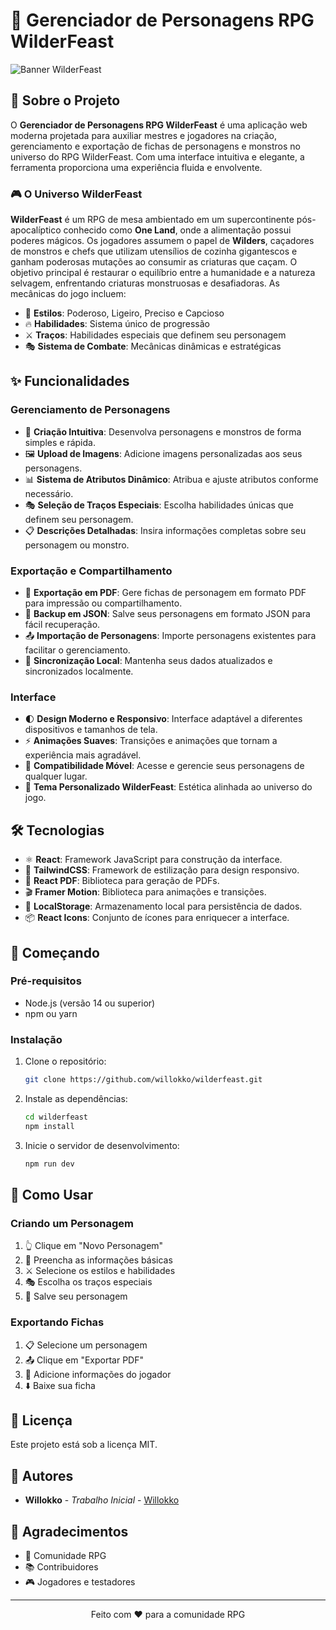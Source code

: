 # 🎲 Gerenciador de Personagens RPG WilderFeast

![Banner WilderFeast](https://i.pinimg.com/736x/87/b8/41/87b8415cb5e53c7f0c6c168b0547824d.jpg)

## 🌟 Sobre o Projeto

O **Gerenciador de Personagens RPG WilderFeast** é uma aplicação web moderna projetada para auxiliar mestres e jogadores na criação, gerenciamento e exportação de fichas de personagens e monstros no universo do RPG WilderFeast. Com uma interface intuitiva e elegante, a ferramenta proporciona uma experiência fluida e envolvente.

### 🎮 O Universo WilderFeast

**WilderFeast** é um RPG de mesa ambientado em um supercontinente pós-apocalíptico conhecido como **One Land**, onde a alimentação possui poderes mágicos. Os jogadores assumem o papel de **Wilders**, caçadores de monstros e chefs que utilizam utensílios de cozinha gigantescos e ganham poderosas mutações ao consumir as criaturas que caçam. O objetivo principal é restaurar o equilíbrio entre a humanidade e a natureza selvagem, enfrentando criaturas monstruosas e desafiadoras. As mecânicas do jogo incluem:

- 🎯 **Estilos**: Poderoso, Ligeiro, Preciso e Capcioso
- 🔥 **Habilidades**: Sistema único de progressão
- ⚔️ **Traços**: Habilidades especiais que definem seu personagem
- 🎭 **Sistema de Combate**: Mecânicas dinâmicas e estratégicas

## ✨ Funcionalidades

### Gerenciamento de Personagens

- 📝 **Criação Intuitiva**: Desenvolva personagens e monstros de forma simples e rápida.
- 🖼️ **Upload de Imagens**: Adicione imagens personalizadas aos seus personagens.
- 📊 **Sistema de Atributos Dinâmico**: Atribua e ajuste atributos conforme necessário.
- 🎭 **Seleção de Traços Especiais**: Escolha habilidades únicas que definem seu personagem.
- 📋 **Descrições Detalhadas**: Insira informações completas sobre seu personagem ou monstro.

### Exportação e Compartilhamento

- 📄 **Exportação em PDF**: Gere fichas de personagem em formato PDF para impressão ou compartilhamento.
- 💾 **Backup em JSON**: Salve seus personagens em formato JSON para fácil recuperação.
- 📤 **Importação de Personagens**: Importe personagens existentes para facilitar o gerenciamento.
- 🔄 **Sincronização Local**: Mantenha seus dados atualizados e sincronizados localmente.

### Interface

- 🌓 **Design Moderno e Responsivo**: Interface adaptável a diferentes dispositivos e tamanhos de tela.
- ⚡ **Animações Suaves**: Transições e animações que tornam a experiência mais agradável.
- 📱 **Compatibilidade Móvel**: Acesse e gerencie seus personagens de qualquer lugar.
- 🎨 **Tema Personalizado WilderFeast**: Estética alinhada ao universo do jogo.

## 🛠️ Tecnologias

- ⚛️ **React**: Framework JavaScript para construção da interface.
- 🎨 **TailwindCSS**: Framework de estilização para design responsivo.
- 📄 **React PDF**: Biblioteca para geração de PDFs.
- 🎬 **Framer Motion**: Biblioteca para animações e transições.
- 💾 **LocalStorage**: Armazenamento local para persistência de dados.
- 📦 **React Icons**: Conjunto de ícones para enriquecer a interface.

## 🚀 Começando

### Pré-requisitos

- Node.js (versão 14 ou superior)
- npm ou yarn

### Instalação

1. Clone o repositório:

   ```bash
   git clone https://github.com/willokko/wilderfeast.git
   ```

2. Instale as dependências:

   ```bash
   cd wilderfeast
   npm install
   ```

3. Inicie o servidor de desenvolvimento:

   ```bash
   npm run dev
   ```

## 📖 Como Usar

### Criando um Personagem

1. 👆 Clique em "Novo Personagem"
2. 📝 Preencha as informações básicas
3. ⚔️ Selecione os estilos e habilidades
4. 🎭 Escolha os traços especiais
5. 💾 Salve seu personagem

### Exportando Fichas

1. 📋 Selecione um personagem
2. 📤 Clique em "Exportar PDF"
3. 📝 Adicione informações do jogador
4. ⬇️ Baixe sua ficha

## 📜 Licença

Este projeto está sob a licença MIT.

## 👥 Autores

* **Willokko** - *Trabalho Inicial* - [Willokko](https://github.com/willokko)

## 🙏 Agradecimentos

* 🎲 Comunidade RPG
* 📚 Contribuidores
* 🎮 Jogadores e testadores

---

<p align="center">
  Feito com ❤️ para a comunidade RPG
</p>
